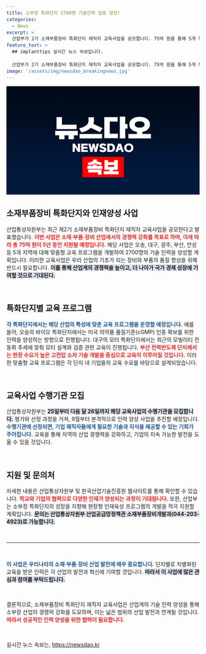 ```yaml
---
title: 소부장 특화단지 2700명 기술인력 집중 양성!
categories:
  - News
excerpt: >
  산업부가 2기 소재부품장비 특화단지 재직자 교육사업을 공모합니다. 75억 원을 통해 5개 특화단지에서 2700명의 기술 인력을 양성, 맞춤형 교육으로 산업 경쟁력을 높입니다. 클릭해서 더 알아보세요!
feature_text: >
  ## implanttips 실시간 뉴스 속보입니다.

  산업부가 2기 소재부품장비 특화단지 재직자 교육사업을 공모합니다. 75억 원을 통해 5개 특화단지에서 2700명의 기술 인력을 양성, 맞춤형 교육으로 산업 경쟁력을 높입니다. 클릭해서 더 알아보세요!
image: '/assets/img/newsdao_breakingnews.jpg'
---
```


<p><img src="/assets/img/newsdao_breakingnews.jpg" alt="implanttips 속보" /></p>

<h2 data-ke-size="size26">소재부품장비 특화단지와 인재양성 사업</h2>

<p data-ke-size="size16">산업통상자원부는 최근 제2기 소재부품장비 특화단지 재직자 교육사업을 공모한다고 발표했습니다. <b><span style="color: #ee2323;">이번 사업은 소재·부품·장비 산업에서의 경쟁력 강화를 목표로 하며, 이에 따라 총 75억 원이 5년 동안 지원될 예정입니다.</span></b> 해당 사업은 오송, 대구, 광주, 부산, 안성 등 5개 지역에 대해 맞춤형 교육 프로그램을 개발하여 2700명의 기술 인력을 양성할 계획입니다. 이러한 교육사업은 우리 산업의 기초가 되는 장비와 부품의 품질 향상을 위해 반드시 필요합니다. <b><span style="background-color: #21538527;">이를 통해 산업계의 경쟁력을 높이고, 더 나아가 국가 경제 성장에 기여할 것으로 기대된다.</span></b></p>

<p data-ke-size="size16">&nbsp;</p>

<h2 data-ke-size="size26">특화단지별 교육 프로그램</h2>

<p data-ke-size="size16"><b><span style="color: #1a5490;">각 특화단지에서는 해당 산업의 특성에 맞춘 교육 프로그램을 운영할 예정입니다.</span></b> 예를 들어, 오송의 바이오 특화단지에서는 미국 의약품 품질기준(cGMP) 인증 확보를 위한 인력을 양성하는 방향으로 진행됩니다. 대구의 모터 특화단지에서는 최근의 모빌리티 전동화 추세에 맞춰 모터 설계와 검증 관련 교육이 진행됩니다. <b><span style="color: #ee2323;">부산 전력반도체 단지에서는 현장 수요가 높은 고전압 소자 기술 개발을 중심으로 교육이 이루어질 것입니다.</span></b> 이러한 맞춤형 교육 프로그램은 각 단지 내 기업들의 교육 수요를 바탕으로 설계되었습니다.</p>

<p data-ke-size="size16">&nbsp;</p>

<h2 data-ke-size="size26">교육사업 수행기관 모집</h2>

<p data-ke-size="size16">산업통상자원부는 <b><span style="background-color: #21538527;">25일부터 다음 달 26일까지 해당 교육사업의 수행기관을 모집합니다.</span></b> 평가와 선정 과정을 거쳐, 9월부터 본격적으로 인력 양성 사업을 추진할 예정입니다. <b><span style="color: #1a5490;">수행기관에 선정되면, 기업 재직자들에게 필요한 기술과 지식을 제공할 수 있는 기회가 주어집니다.</span></b> 교육을 통해 지역의 산업 경쟁력을 강화하고, 기업의 지속 가능한 발전을 도울 수 있을 것입니다.</p>

<p data-ke-size="size16">&nbsp;</p>

<h2 data-ke-size="size26">지원 및 문의처</h2>

<p data-ke-size="size16">자세한 내용은 산업통상자원부 및 한국산업기술진흥원 웹사이트를 통해 확인할 수 있습니다. <b><span style="color: #ee2323;">학교와 기업의 협력으로 다양한 인재가 양성되는 과정이 기대됩니다.</span></b> 또한, 산업부는 소부장 특화단지의 성장을 지향해 현장형 인재육성 프로그램의 개발을 적극 지원할 계획입니다. <b><span style="background-color: #21538527;">문의는 산업통상자원부 산업공급망정책관 소재부품장비개발과(044-203-4923)로 가능합니다.</span></b></p>

<p data-ke-size="size16">&nbsp;</p>

<hr/>

<p data-ke-size="size16">&nbsp;</p>

<p data-ke-size="size16"><b><span style="color: #1a5490;">이 사업은 우리나라의 소재·부품·장비 산업 발전에 매우 중요합니다.</span></b> 단지별로 차별화된 교육을 받은 인력은 각 산업의 발전과 혁신에 기여할 것입니다. <b><span style="background-color: #21538527;">따라서 이 사업에 많은 관심과 참여를 부탁드립니다.</span></b></p>

<p data-ke-size="size16">&nbsp;</p>

<p data-ke-size="size16">결론적으로, 소재부품장비 특화단지 재직자 교육사업은 산업계의 기술 인력 양성을 통해 소부장 산업의 경쟁력 강화를 도모하며, 이는 넓은 범위의 산업 발전과 연계될 것입니다. <b><span style="color: #ee2323;">따라서 성공적인 인력 양성을 위한 협력이 필요합니다.</span></b></p>

<p data-ke-size="size16">&nbsp;</p>
실시간 뉴스 속보는, <a href="https://newsdao.kr" rel="dofollow">https://newsdao.kr</a>


